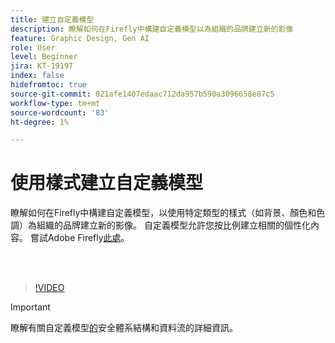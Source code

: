 ```yaml
---
title: 建立自定義模型
description: 瞭解如何在Firefly中構建自定義模型以為組織的品牌建立新的影像
feature: Graphic Design, Gen AI
role: User
level: Beginner
jira: KT-19197
index: false
hidefromtoc: true
source-git-commit: 021afe1407edaac712da957b590a3096658e87c5
workflow-type: tm+mt
source-wordcount: '83'
ht-degree: 1%

---
```


# 使用樣式建立自定義模型

瞭解如何在Firefly中構建自定義模型，以使用特定類型的樣式（如背景、顏色和色調）為組織的品牌建立新的影像。 自定義模型允許您按比例建立相關的個性化內容。 嘗試Adobe Firefly[此處](https://firefly.adobe.com/)。

<br> 

>[!VIDEO](https://video.tv.adobe.com/v/3474942?quality=12&learn=on&hidetitle=true&captions=chi_hant)

>[!IMPORTANT]
>
>瞭解有關自定義模型[的](https://www.adobe.com/content/dam/cc/en/trust-center/ungated/whitepapers/creative-cloud/adobe-firefly-custom-models-security-fact-sheet.pdf)安全體系結構和資料流的詳細資訊。
